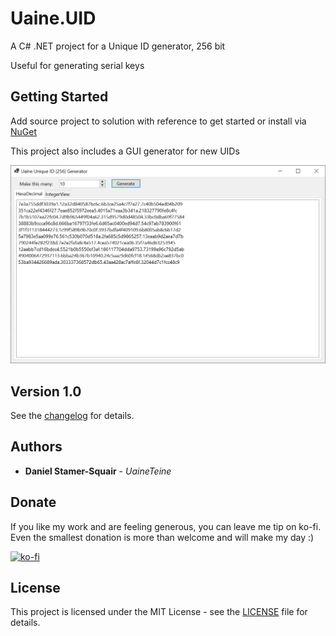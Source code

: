 # Uaine.UID

A C# .NET project for a Unique ID generator, 256 bit

Useful for generating serial keys

## Getting Started

Add source project to solution with reference to get started or install via [NuGet](https://www.nuget.org/packages/Uaine.UID/)

This project also includes a GUI generator for new UIDs

![screenshot](https://raw.githubusercontent.com/uaineteine/Uaine.UID/master/images/screenshot.png)

## Version 1.0

See the [changelog](changelog.txt) for details.

## Authors

* **Daniel Stamer-Squair** - *UaineTeine*

## Donate

If you like my work and are feeling generous, you can leave me tip on ko-fi. Even the smallest donation is more than welcome and will make my day :)

[![ko-fi](https://ko-fi.com/img/githubbutton_sm.svg)](https://ko-fi.com/C0C43PQ0I)

<!--Alternatively you can become a patron :D

[![patroen](https://i.imgur.com/SWniXXj.png)](https://www.patreon.com/bePatron?u=51145413)-->

## License

This project is licensed under the MIT License - see the [LICENSE](LICENSE) file for details.

